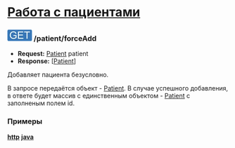 [Работа с пациентами](../index.md)
==================================

### ![GET](../../../img/get.png) /patient/forceAdd
* **Request:** [Patient](../../../types/types.md#Patient) patient
* **Response:** [[Patient](../../../types/types.md#Patient)]

Добавляет пациента безусловно.

В запросе передаётся объект - [Patient](../../../types/types.md#Patient). 
В случае успешного добавления, в ответе будет массив с единственным объектом - [Patient](../../../types/types.md#Patient) 
с заполненым полем id.

### Примеры
**[http](examples/forceAdd.md)**
**[java](examples/forceAddJava.md)**